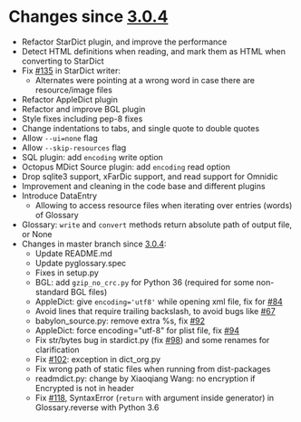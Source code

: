 # Changes since [3.0.4](./3.0.4.md)

- Refactor StarDict plugin, and improve the performance
- Detect HTML definitions when reading, and mark them as HTML when converting to StarDict
- Fix [#135](https://github.com/ilius/pyglossary/issues/135) in StarDict writer:
  - Alternates were pointing at a wrong word in case there are resource/image files
- Refactor AppleDict plugin
- Refactor and improve BGL plugin
- Style fixes including pep-8 fixes
- Change indentations to tabs, and single quote to double quotes
- Allow `--ui=none` flag
- Allow `--skip-resources` flag
- SQL plugin: add `encoding` write option
- Octopus MDict Source plugin: add `encoding` read option
- Drop sqlite3 support, xFarDic support, and read support for Omnidic
- Improvement and cleaning in the code base and different plugins
- Introduce DataEntry
  - Allowing to access resource files when iterating over entries (words) of Glossary
- Glossary: `write` and `convert` methods return absolute path of output file, or None
- Changes in master branch since [3.0.4](./3.0.4.md):
  - Update README.md
  - Update pyglossary.spec
  - Fixes in setup.py
  - BGL: add `gzip_no_crc.py` for Python 36 (required for some non-standard BGL files)
  - AppleDict: give `encoding='utf8'` while opening xml file, fix for [#84](https://github.com/ilius/pyglossary/issues/84)
  - Avoid lines that require trailing backslash, to avoid bugs like [#67](https://github.com/ilius/pyglossary/issues/67)
  - babylon_source.py: remove extra %s, fix [#92](https://github.com/ilius/pyglossary/issues/92)
  - AppleDict: force encoding="utf-8" for plist file, fix [#94](https://github.com/ilius/pyglossary/issues/94)
  - Fix str/bytes bug in stardict.py (fix [#98](https://github.com/ilius/pyglossary/issues/98)) and some renames for clarification
  - Fix [#102](https://github.com/ilius/pyglossary/issues/102): exception in dict_org.py
  - Fix wrong path of static files when running from dist-packages
  - readmdict.py: change by Xiaoqiang Wang: no encryption if Encrypted is not in header
  - Fix [#118](https://github.com/ilius/pyglossary/issues/118), SyntaxError (`return` with argument inside generator) in Glossary.reverse with Python 3.6
